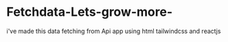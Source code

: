 # Fetchdata-Lets-grow-more-
i've made this data fetching from Api app using html tailwindcss and reactjs  
